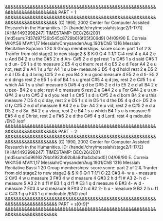 &&&&&&&&&&&&&&&&&&&&&&&&&&&&&&&&&&&&&&&&&&&&&&&&&&&&&&&&&&&&&&&&&&&&&&&&&&
PART = 1
&&&&&&&&&&&&&&&&&&&&&&&&&&&&&&&&&&&&&&&&&&&&&&&&&&&&&&&&&&&&&&&&&&&&&&&&&&
(C) 1990, 2002 Center for Computer Assisted Research in the Humanities.
ID: {handel/chry/messiah/stage2/1-17/1} [KHM:1493998247]
TIMESTAMP: DEC/26/2001 [md5sum:7d37d97f26b545c8729b616f05f306d9]
04/09/90 E. Correia
WK#:56        MV#:1,17
Messiah/Chrysander/Aug.1901/ChB 1316
Messiah
Recitative
Soprano
1 20 S
Group memberships: score
score: part 1 of 2
&
Tranfer from old stage2 to new stage2
&
$ K:0   Q:4   T:1/1   C:4
rest   4        q
A4     2        e     u                    And
B4     2        e     u                    the
C#5    2        e     d                    An-
C#5    2        e     d                    gel
rest   1        s
C#5    1        s     d                    said
C#5    1        s     d                    un-
D5     1        s     d                    to
measure 2
E5     4        q     d                    them:
rest   4        q
E5     2        e     d                    Fear
A4     2        e     u                    not,
rest   2        e
A4     1        s     u                    for
A4     1        s     u                    be-
measure 3
D5     4        q     d                    hold!
rest   2        e
D5     2        e     d                    I
D5     4        q     d                    bring
C#5    2        e     d                    you
B4     2        e     u                    good
measure 4
E5     2        e     d                    ti-
E5     2        e     d                    dings
rest   2        e
E5     1        s     d                    of
B4     1        s     u                    great
C#5    4        q     d                    joy,
rest   2        e
C#5    1        s     d                    which
A4     1        s     u                    shall
measure 5
D#5    4        q     d                    be
D#5    2        e     d                    to
E5     2        e     d                    all
B4     2        e     u                    peo-
B4     2        e     u                    ple:
rest   4        q
measure 6
rest   2        e
G#4    2        e     u                    For
G#4    2        e     u                    un-
G#4    2        e     u                    to
C#5    2        e     d                    you
rest   1        s
C#5    1        s     d                    is
C#5    2        e     d                    born
B4     2        e     u                    this
measure 7
D5     4        q     d                    day,
rest   2        e
D5     1        s     d                    in
D5     1        s     d                    the
D5     4        q     d                    ci-
D5     2        e     d                    ty
C#5    2        e     d                    of
measure 8
A4     2        e     u                    Da-
A4     2        e     u                    vid,
rest   2        e
C#5    2        e     d                    a
D5     2        e     d                    Sa-
B4     2        e     u                    viour,
rest   2        e
B4     1        s     u                    which
B4     1        s     u                    is
measure 9
E#5    4        q     d                    Christ,
rest   2        e
F#5    2        e     d                    the
C#5    4        q     d                    Lord.
rest   4        q
mdouble
/END
/eof
&&&&&&&&&&&&&&&&&&&&&&&&&&&&&&&&&&&&&&&&&&&&&&&&&&&&&&&&&&&&&&&&&&&&&&&&&&
PART = 2
&&&&&&&&&&&&&&&&&&&&&&&&&&&&&&&&&&&&&&&&&&&&&&&&&&&&&&&&&&&&&&&&&&&&&&&&&&
(C) 1990, 2002 Center for Computer Assisted Research in the Humanities.
ID: {handel/chry/messiah/stage2/1-17/2} [KHM:1493998247]
TIMESTAMP: DEC/26/2001 [md5sum:5d9616279bb1922b92b8a6d1a4cbdbd0]
04/09/90 E. Correia
WK#:56        MV#:1,17
Messiah/Chrysander/Aug.1901/ChB 1316
Messiah
Recitative
Bassi
1 20
Group memberships: score
score: part 2 of 2
&
Tranfer from old stage2 to new stage2
&
$ K:0   Q:1   T:1/1   C:22
C#3    4-       w     u        -
measure 2
C#3    4        w     u
measure 3
F#3    4        w     d
measure 4
G#3    2        h     d
f1              #
A3     2-       h     d        -
measure 5
A3     2        h     d
f1              #
B3     1        q     d
f1              #
E3     1        q     d
measure 6
E#3    4-       w     d        -
measure 7
E#3    4        w     d
measure 8
F#3    2        h     d
B2     2-       h     u        -
measure 9
B2     2        h     u
f1              #
C#3    1        q     u
F#3    1        q     d
mdouble
/END
/eof
&&&&&&&&&&&&&&&&&&&&&&&&&&&&&&&&&&&&&&&&&&&&&&&&&&&&&&&&&&&&&&&&&&&&&&&&&&
PART = s[0-9]*
&&&&&&&&&&&&&&&&&&&&&&&&&&&&&&&&&&&&&&&&&&&&&&&&&&&&&&&&&&&&&&&&&&&&&&&&&&

